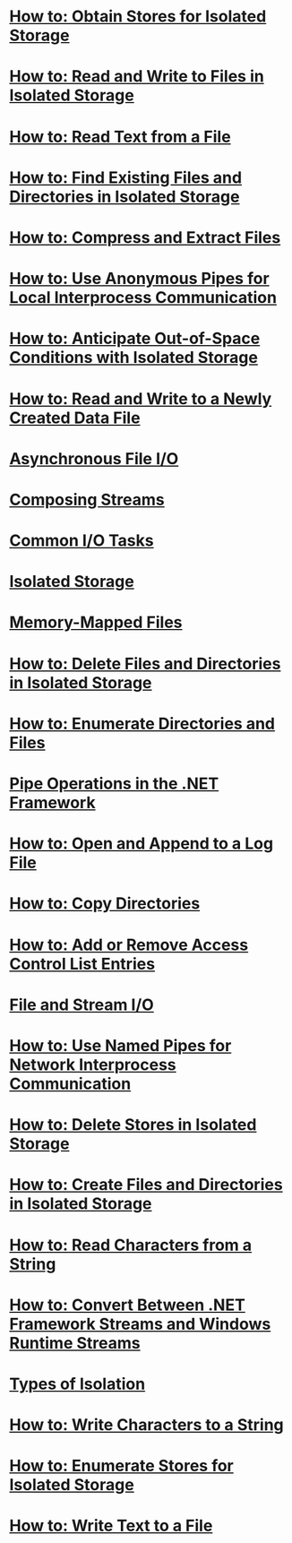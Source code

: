 # [How to: Obtain Stores for Isolated Storage](how-to-obtain-stores-for-isolated-storage.md)
# [How to: Read and Write to Files in Isolated Storage](how-to-read-and-write-to-files-in-isolated-storage.md)
# [How to: Read Text from a File](how-to-read-text-from-a-file.md)
# [How to: Find Existing Files and Directories in Isolated Storage](how-to-find-existing-files-and-directories-in-isolated-storage.md)
# [How to: Compress and Extract Files](how-to-compress-and-extract-files.md)
# [How to: Use Anonymous Pipes for Local Interprocess Communication](how-to-use-anonymous-pipes-for-local-interprocess-communication.md)
# [How to: Anticipate Out-of-Space Conditions with Isolated Storage](how-to-anticipate-out-of-space-conditions-with-isolated-storage.md)
# [How to: Read and Write to a Newly Created Data File](how-to-read-and-write-to-a-newly-created-data-file.md)
# [Asynchronous File I/O](asynchronous-file-i-o.md)
# [Composing Streams](composing-streams.md)
# [Common I/O Tasks](common-i-o-tasks.md)
# [Isolated Storage](isolated-storage.md)
# [Memory-Mapped Files](memory-mapped-files.md)
# [How to: Delete Files and Directories in Isolated Storage](how-to-delete-files-and-directories-in-isolated-storage.md)
# [How to: Enumerate Directories and Files](how-to-enumerate-directories-and-files.md)
# [Pipe Operations in the .NET Framework](pipe-operations.md)
# [How to: Open and Append to a Log File](how-to-open-and-append-to-a-log-file.md)
# [How to: Copy Directories](how-to-copy-directories.md)
# [How to: Add or Remove Access Control List Entries](how-to-add-or-remove-access-control-list-entries.md)
# [File and Stream I/O](file-and-stream-i-o.md)
# [How to: Use Named Pipes for Network Interprocess Communication](how-to-use-named-pipes-for-network-interprocess-communication.md)
# [How to: Delete Stores in Isolated Storage](how-to-delete-stores-in-isolated-storage.md)
# [How to: Create Files and Directories in Isolated Storage](how-to-create-files-and-directories-in-isolated-storage.md)
# [How to: Read Characters from a String](how-to-read-characters-from-a-string.md)
# [How to: Convert Between .NET Framework Streams and Windows Runtime Streams](how-to-convert-between-dotnet-streams-and-winrt-streams.md)
# [Types of Isolation](types-of-isolation.md)
# [How to: Write Characters to a String](how-to-write-characters-to-a-string.md)
# [How to: Enumerate Stores for Isolated Storage](how-to-enumerate-stores-for-isolated-storage.md)
# [How to: Write Text to a File](how-to-write-text-to-a-file.md)
